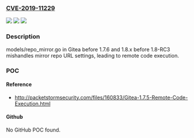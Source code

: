 ### [CVE-2019-11229](https://cve.mitre.org/cgi-bin/cvename.cgi?name=CVE-2019-11229)
![](https://img.shields.io/static/v1?label=Product&message=n%2Fa&color=blue)
![](https://img.shields.io/static/v1?label=Version&message=n%2Fa&color=blue)
![](https://img.shields.io/static/v1?label=Vulnerability&message=n%2Fa&color=brighgreen)

### Description

models/repo_mirror.go in Gitea before 1.7.6 and 1.8.x before 1.8-RC3 mishandles mirror repo URL settings, leading to remote code execution.

### POC

#### Reference
- http://packetstormsecurity.com/files/160833/Gitea-1.7.5-Remote-Code-Execution.html

#### Github
No GitHub POC found.

